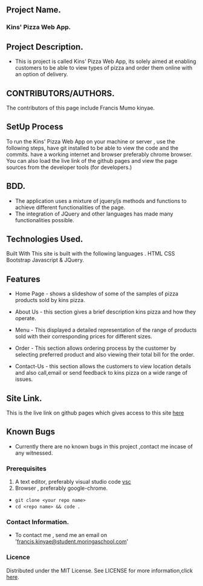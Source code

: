 ## Project Name.
### Kins' Pizza Web App.

## Project Description.
- This is project is called  Kins' Pizza Web App, its solely aimed at enabling customers to be able to view types of pizza and order them online with an option of delivery.



## CONTRIBUTORS/AUTHORS. 
The contributors of this page include Francis Mumo kinyae.

## SetUp Process 
To run the Kins' Pizza Web App on your machine or server , use the following steps,
 have git installed to be able to view the code and the commits.
 have a working internet and browser preferably chrome browser.
 You can also load the live link of the github pages and view the page sources from the developer tools (for developers.)

 ## BDD.
 - The application uses a mixture of jquery/js methods and functions to achieve different functionalities of the page.
 - The integration of JQuery and other languages has made many functionalities possible.

## Technologies Used.
Built With This site is built with the following languages . HTML CSS Bootstrap Javascript & JQuery.

## Features 
* Home Page  - shows a slideshow of some of the samples of pizza products sold by kins pizza.

* About Us - this section gives a brief description kins pizza and how they operate.


* Menu - This displayed a detailed representation of the range of products sold with their corresponding prices for different sizes.

* Order - This section allows ordering process by the customer by selecting preferred product and also viewing their total bill for the order.


* Contact-Us - this section allows the customers to view location details and also call,email or send feedback to kins pizza on a wide range of issues.

## Site Link.

This is the live link on github pages which gives access to this site  [here](https://fkinyae.github.io/kins-pizza/)

## Known Bugs
- Currently there are no known bugs in this project ,contact me incase of any witnessed.



### Prerequisites
1. A text editor, preferably visual studio code [vsc](https://code.visualstudio.com/)
2. Browser , preferably google-chrome.

- `git clone <your repo name>`
- `cd <repo name> && code .`

### Contact Information.
- To contact me , send me an email on 'francis.kinyae@student.moringaschool.com'

### Licence
Distributed under the MIT License. See LICENSE for more information,click 
[here](https://github.com/fkinyae/kins-pizza/blob/master/LICENSE).
